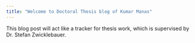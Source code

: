 ```yaml
---
title: "Welcome to Doctoral Thesis blog of Kumar Manas"
---
```


This blog post will act like a tracker for thesis work, which is supervised by Dr. Stefan Zwicklebauer.
